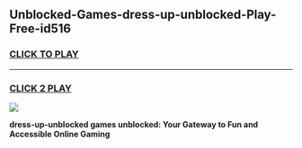 
## Unblocked-Games-dress-up-unblocked-Play-Free-id516
<h3>
<a href="https://premium76.site?title=dress-up-unblocked&ref=23A">CLICK TO PLAY</a></h3>
<hr>

<h3>
<a href="https://premium76.site?title=dress-up-unblocked&ref=23A">CLICK 2 PLAY</a>
  
</h3>

<a href="https://premium76.site?title=dress-up-unblocked&ref=23A"><img src="https://clearcache.store/games.png"></a>


**dress-up-unblocked games unblocked: Your Gateway to Fun and Accessible Online Gaming**
